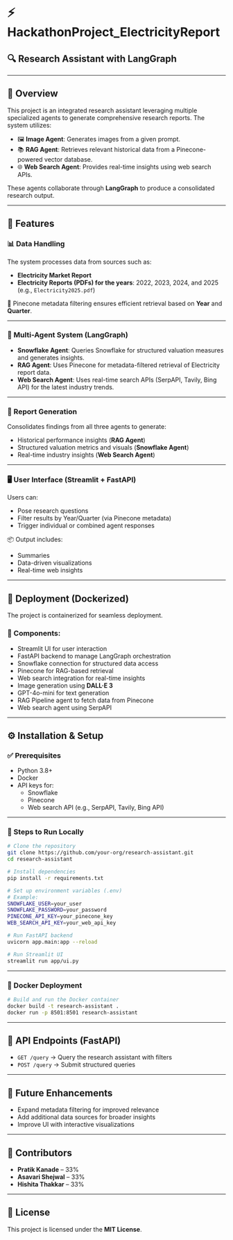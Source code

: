 # ⚡ HackathonProject_ElectricityReport

## 🔍 Research Assistant with LangGraph

---

## 📘 Overview

This project is an integrated research assistant leveraging multiple specialized agents to generate comprehensive research reports. The system utilizes:

- 🖼️ **Image Agent**: Generates images from a given prompt.
- 📚 **RAG Agent**: Retrieves relevant historical data from a Pinecone-powered vector database.
- 🌐 **Web Search Agent**: Provides real-time insights using web search APIs.

These agents collaborate through **LangGraph** to produce a consolidated research output.

---

## 🚀 Features

### 📊 Data Handling

The system processes data from sources such as:

- **Electricity Market Report**
- **Electricity Reports (PDFs) for the years**: 2022, 2023, 2024, and 2025 (e.g., `Electricity2025.pdf`)

📌 Pinecone metadata filtering ensures efficient retrieval based on **Year** and **Quarter**.

---

### 🤖 Multi-Agent System (LangGraph)

- **Snowflake Agent**: Queries Snowflake for structured valuation measures and generates insights.
- **RAG Agent**: Uses Pinecone for metadata-filtered retrieval of Electricity report data.
- **Web Search Agent**: Uses real-time search APIs (SerpAPI, Tavily, Bing API) for the latest industry trends.

---

### 📝 Report Generation

Consolidates findings from all three agents to generate:

- Historical performance insights (**RAG Agent**)
- Structured valuation metrics and visuals (**Snowflake Agent**)
- Real-time industry insights (**Web Search Agent**)

---

### 🖥️ User Interface (Streamlit + FastAPI)

Users can:

- Pose research questions
- Filter results by Year/Quarter (via Pinecone metadata)
- Trigger individual or combined agent responses

📦 Output includes:

- Summaries
- Data-driven visualizations
- Real-time web insights

---

## 🐳 Deployment (Dockerized)

The project is containerized for seamless deployment.

### 🔧 Components:

- Streamlit UI for user interaction
- FastAPI backend to manage LangGraph orchestration
- Snowflake connection for structured data access
- Pinecone for RAG-based retrieval
- Web search integration for real-time insights
- Image generation using **DALL·E 3**
- GPT-4o-mini for text generation
- RAG Pipeline agent to fetch data from Pinecone
- Web search agent using SerpAPI

---

## ⚙️ Installation & Setup

### ✅ Prerequisites

- Python 3.8+
- Docker
- API keys for:
  - Snowflake
  - Pinecone
  - Web search API (e.g., SerpAPI, Tavily, Bing API)

---

### 🧪 Steps to Run Locally

```bash
# Clone the repository
git clone https://github.com/your-org/research-assistant.git
cd research-assistant

# Install dependencies
pip install -r requirements.txt

# Set up environment variables (.env)
# Example:
SNOWFLAKE_USER=your_user
SNOWFLAKE_PASSWORD=your_password
PINECONE_API_KEY=your_pinecone_key
WEB_SEARCH_API_KEY=your_web_api_key

# Run FastAPI backend
uvicorn app.main:app --reload

# Run Streamlit UI
streamlit run app/ui.py
```

---

### 🐋 Docker Deployment

```bash
# Build and run the Docker container
docker build -t research-assistant .
docker run -p 8501:8501 research-assistant
```

---

## 📡 API Endpoints (FastAPI)

- `GET /query` → Query the research assistant with filters
- `POST /query` → Submit structured queries

---

## 🌱 Future Enhancements

- Expand metadata filtering for improved relevance
- Add additional data sources for broader insights
- Improve UI with interactive visualizations

---

## 👥 Contributors

- **Pratik Kanade** – 33%
- **Asavari Shejwal** – 33%
- **Hishita Thakkar** – 33%

---

## 📄 License

This project is licensed under the **MIT License**.

